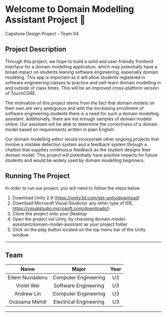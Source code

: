 # Welcome to Domain Modelling Assistant Project :beginner:
Capstone Design Project - Team 04

## Project Description
Through this project, we hope to build a solid and user-friendly frontend interface for a domain modelling application, which may potentially have a broad impact on students leaning software engineering, especially domain modeling. This app is important as it will allow students registered in software engineering classes to practice and self-learn domain modelling in and outside of class times. This will be an improved cross-platform version of TouchCORE.

The motivation of this project stems from the fact that domain models on their own are very ambiguous and with the increasing enrollment of software engineering students there is a need for such a domain modelling assistant. Additionally, there are not enough samples of domain models online. Our assistant will be able to determine the correctness of a domain model based on requirements written in plain English. 

Our domain modelling editor would incorporate other ongoing projects that involve a mistake detection system and a feedback system through a chatbot that supplies continuous feedback as the student designs their domain model. This project will potentially have positive impacts for future students and would be widely used by domain modelling beginners.

## Running The Project
In order to run our project, you will need to follow the steps below
1. Download Unity 2.9 (https://unity3d.com/get-unity/download)
2. Download Microsoft Visual Studio(or any other type of IDE, https://visualstudio.microsoft.com/downloads/)
3. Clone the project onto your Desktop
4. Open the project via Unity, by choosing domain-model-assistant/domain-model-assistant as your project folder
5. Click on the play button located on the top menu bar of the Unity window
___

## Team 

| Name              | Major                  | Year |
|:-----------------:|:----------------------:|:----:|
|Edem Nuviadenu     | Computer Engineering   | U3   |
|Violet Wei         | Software Engineering   | U3   |
|Andrew Lin         | Computer Engineering   | U3   |
|Oussama Mehdi      | Electrical Engineering | U3   |

___
